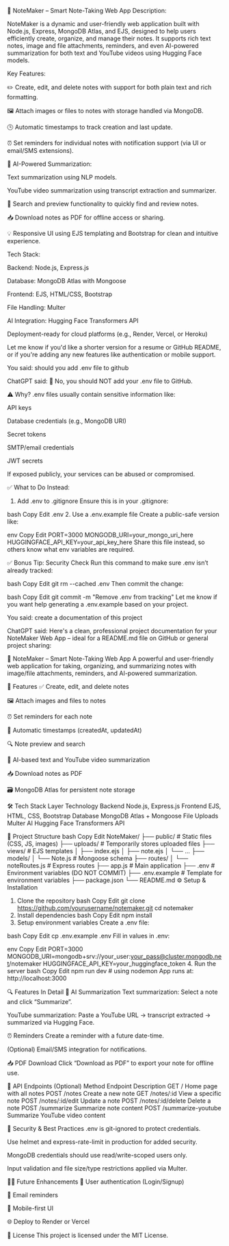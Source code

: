 📘 NoteMaker – Smart Note-Taking Web App
Description:

NoteMaker is a dynamic and user-friendly web application built with Node.js, Express, MongoDB Atlas, and EJS, designed to help users efficiently create, organize, and manage their notes. It supports rich text notes, image and file attachments, reminders, and even AI-powered summarization for both text and YouTube videos using Hugging Face models.

Key Features:

✏️ Create, edit, and delete notes with support for both plain text and rich formatting.

🖼️ Attach images or files to notes with storage handled via MongoDB.

🕒 Automatic timestamps to track creation and last update.

⏰ Set reminders for individual notes with notification support (via UI or email/SMS extensions).

🧠 AI-Powered Summarization:

Text summarization using NLP models.

YouTube video summarization using transcript extraction and summarizer.

🧭 Search and preview functionality to quickly find and review notes.

📥 Download notes as PDF for offline access or sharing.

💡 Responsive UI using EJS templating and Bootstrap for clean and intuitive experience.

Tech Stack:

Backend: Node.js, Express.js

Database: MongoDB Atlas with Mongoose

Frontend: EJS, HTML/CSS, Bootstrap

File Handling: Multer

AI Integration: Hugging Face Transformers API

Deployment-ready for cloud platforms (e.g., Render, Vercel, or Heroku)

Let me know if you'd like a shorter version for a resume or GitHub README, or if you're adding any new features like authentication or mobile support.








You said:
should you add .env file to github


ChatGPT said:
🚫 No, you should NOT add your .env file to GitHub.

⚠️ Why?
.env files usually contain sensitive information like:

API keys

Database credentials (e.g., MongoDB URI)

Secret tokens

SMTP/email credentials

JWT secrets

If exposed publicly, your services can be abused or compromised.

✅ What to Do Instead:
1. Add .env to .gitignore
Ensure this is in your .gitignore:

bash
Copy
Edit
.env
2. Use a .env.example file
Create a public-safe version like:

env
Copy
Edit
PORT=3000
MONGODB_URI=your_mongo_uri_here
HUGGINGFACE_API_KEY=your_api_key_here
Share this file instead, so others know what env variables are required.

✅ Bonus Tip: Security Check
Run this command to make sure .env isn’t already tracked:

bash
Copy
Edit
git rm --cached .env
Then commit the change:

bash
Copy
Edit
git commit -m "Remove .env from tracking"
Let me know if you want help generating a .env.example based on your project.








You said:
create a documentation of this project


ChatGPT said:
Here's a clean, professional project documentation for your NoteMaker Web App – ideal for a README.md file on GitHub or general project sharing:

📝 NoteMaker – Smart Note-Taking Web App
A powerful and user-friendly web application for taking, organizing, and summarizing notes with image/file attachments, reminders, and AI-powered summarization.

🚀 Features
✅ Create, edit, and delete notes

🖼️ Attach images and files to notes

⏰ Set reminders for each note

📜 Automatic timestamps (createdAt, updatedAt)

🔍 Note preview and search

🧠 AI-based text and YouTube video summarization

📥 Download notes as PDF

🗃️ MongoDB Atlas for persistent note storage

🛠️ Tech Stack
Layer	Technology
Backend	Node.js, Express.js
Frontend	EJS, HTML, CSS, Bootstrap
Database	MongoDB Atlas + Mongoose
File Uploads	Multer
AI	Hugging Face Transformers API

📁 Project Structure
bash
Copy
Edit
NoteMaker/
├── public/               # Static files (CSS, JS, images)
├── uploads/              # Temporarily stores uploaded files
├── views/                # EJS templates
│   ├── index.ejs
│   ├── note.ejs
│   └── ...
├── models/
│   └── Note.js           # Mongoose schema
├── routes/
│   └── noteRoutes.js     # Express routes
├── app.js                # Main application
├── .env                  # Environment variables (DO NOT COMMIT)
├── .env.example          # Template for environment variables
├── package.json
└── README.md
⚙️ Setup & Installation
1. Clone the repository
bash
Copy
Edit
git clone https://github.com/yourusername/notemaker.git
cd notemaker
2. Install dependencies
bash
Copy
Edit
npm install
3. Setup environment variables
Create a .env file:

bash
Copy
Edit
cp .env.example .env
Fill in values in .env:

env
Copy
Edit
PORT=3000
MONGODB_URI=mongodb+srv://your_user:your_pass@cluster.mongodb.net/notemaker
HUGGINGFACE_API_KEY=your_huggingface_token
4. Run the server
bash
Copy
Edit
npm run dev    # using nodemon
App runs at: http://localhost:3000

🔍 Features In Detail
🧠 AI Summarization
Text summarization: Select a note and click “Summarize”.

YouTube summarization: Paste a YouTube URL → transcript extracted → summarized via Hugging Face.

⏰ Reminders
Create a reminder with a future date-time.

(Optional) Email/SMS integration for notifications.

📥 PDF Download
Click “Download as PDF” to export your note for offline use.

🧪 API Endpoints (Optional)
Method	Endpoint	Description
GET	/	Home page with all notes
POST	/notes	Create a new note
GET	/notes/:id	View a specific note
POST	/notes/:id/edit	Update a note
POST	/notes/:id/delete	Delete a note
POST	/summarize	Summarize note content
POST	/summarize-youtube	Summarize YouTube video content

🔐 Security & Best Practices
.env is git-ignored to protect credentials.

Use helmet and express-rate-limit in production for added security.

MongoDB credentials should use read/write-scoped users only.

Input validation and file size/type restrictions applied via Multer.

🧑‍💻 Future Enhancements
🔐 User authentication (Login/Signup)

📧 Email reminders

📱 Mobile-first UI

🌐 Deploy to Render or Vercel

📄 License
This project is licensed under the MIT License.
